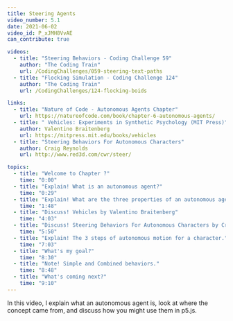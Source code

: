 ```yaml
---
title: Steering Agents
video_number: 5.1
date: 2021-06-02
video_id: P_xJMH8VvAE
can_contribute: true

videos:
  - title: "Steering Behaviors - Coding Challenge 59"
    author: "The Coding Train"
    url: /CodingChallenges/059-steering-text-paths
  - title: "Flocking Simulation - Coding Challenge 124"
    author: "The Coding Train"
    url: /CodingChallenges/124-flocking-boids

links:
  - title: "Nature of Code - Autonomous Agents Chapter"
    url: https://natureofcode.com/book/chapter-6-autonomous-agents/
  - title: " Vehicles: Experiments in Synthetic Psychology (MIT Press)"
    author: Valentino Braitenberg
    url: https://mitpress.mit.edu/books/vehicles
  - title: "Steering Behaviors For Autonomous Characters"
    author: Craig Reynolds
    url: http://www.red3d.com/cwr/steer/

topics:
  - title: "Welcome to Chapter ?"
    time: "0:00"
  - title: "Explain! What is an autonomous agent?"
    time: "0:29"
  - title: "Explain! What are the three properties of an autonomous agent?"
    time: "1:48"
  - title: "Discuss! Vehicles by Valentino Braitenberg"
    time: "4:03"
  - title: "Discuss! Steering Behaviors For Autonomous Characters by Craig W. Reynolds"
    time: "5:50"
  - title: "Explain! The 3 steps of autonomous motion for a character."
    time: "7:03"
  - title: "What's my goal?"
    time: "8:30"
  - title: "Note! Simple and Combined behaviors."
    time: "8:48"
  - title: "What's coming next?"
    time: "9:10"
---
```


In this video, I explain what an autonomous agent is, look at where the concept came from, and discuss how you might use them in p5.js.
